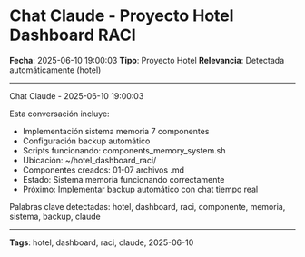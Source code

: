 # Chat Claude - Proyecto Hotel Dashboard RACI
**Fecha**: 2025-06-10 19:00:03
**Tipo**: Proyecto Hotel
**Relevancia**: Detectada automáticamente (hotel)

---

Chat Claude - 2025-06-10 19:00:03

Esta conversación incluye:
- Implementación sistema memoria 7 componentes
- Configuración backup automático
- Scripts funcionando: components_memory_system.sh
- Ubicación: ~/hotel_dashboard_raci/
- Componentes creados: 01-07 archivos .md
- Estado: Sistema memoria funcionando correctamente
- Próximo: Implementar backup automático con chat tiempo real

Palabras clave detectadas: hotel, dashboard, raci, componente, memoria, sistema, backup, claude

---

**Tags**: hotel, dashboard, raci, claude, 2025-06-10
